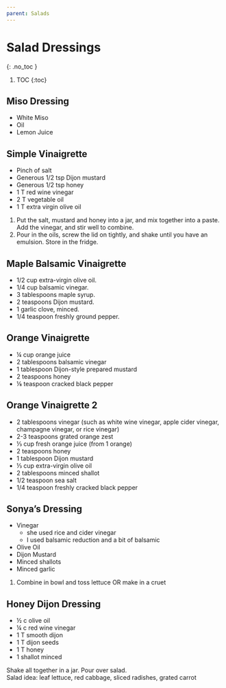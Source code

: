 ```yaml
---
parent: Salads
---
```


# Salad Dressings
{: .no_toc }

1. TOC
{:toc}

## Miso Dressing
* White Miso
* Oil
* Lemon Juice

## Simple Vinaigrette
* Pinch of salt
* Generous 1/2 tsp Dijon mustard
* Generous 1/2 tsp honey
* 1 T red wine vinegar
* 2 T vegetable oil
* 1 T extra virgin olive oil

1. Put the salt, mustard and honey into a jar, and mix together into a paste. Add the vinegar, and stir well to combine.
2. Pour in the oils, screw the lid on tightly, and shake until you have an emulsion. Store in the fridge.

## Maple Balsamic Vinaigrette
* 1/2 cup extra-virgin olive oil.
* 1/4 cup balsamic vinegar.
* 3 tablespoons maple syrup.
* 2 teaspoons Dijon mustard.
* 1 garlic clove, minced.
* 1/4 teaspoon freshly ground pepper.

## Orange Vinaigrette

* ¼ cup orange juice
* 2 tablespoons balsamic vinegar
* 1 tablespoon Dijon-style prepared mustard
* 2 teaspoons honey
* ⅛ teaspoon cracked black pepper

## Orange Vinaigrette 2

* 2 tablespoons vinegar (such as white wine vinegar, apple cider vinegar, champagne vinegar, or rice vinegar)
* 2-3 teaspoons grated orange zest
* ⅓ cup fresh orange juice (from 1 orange)
* 2 teaspoons honey
* 1 tablespoon Dijon mustard
* ⅓ cup extra-virgin olive oil
* 2 tablespoons minced shallot
* 1/2 teaspoon sea salt
* 1/4 teaspoon freshly cracked black pepper

## Sonya’s Dressing
* Vinegar 
  * she used rice and cider vinegar
  * I used balsamic reduction and a bit of balsamic
* Olive Oil
* Dijon Mustard
* Minced shallots
* Minced garlic

1. Combine in bowl and toss lettuce OR make in a cruet

## Honey Dijon Dressing
* ½ c olive oil
* ¼ c red wine vinegar
* 1 T smooth dijon
* 1 T dijon seeds
* 1 T honey
* 1 shallot minced

Shake all together in a jar.  Pour over salad.  
Salad idea: leaf lettuce, red cabbage, sliced radishes, grated carrot
